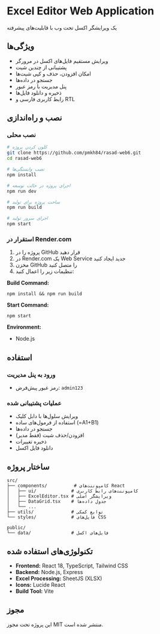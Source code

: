# Excel Editor Web Application

یک ویرایشگر اکسل تحت وب با قابلیت‌های پیشرفته

## ویژگی‌ها

- ویرایش مستقیم فایل‌های اکسل در مرورگر
- پشتیبانی از چندین شیت
- امکان افزودن، حذف و کپی شیت‌ها
- جستجو در داده‌ها
- پنل مدیریت با رمز عبور
- ذخیره و دانلود فایل‌ها
- رابط کاربری فارسی و RTL

## نصب و راه‌اندازی

### نصب محلی

```bash
# کلون کردن پروژه
git clone https://github.com/pmkh84/rasad-web6.git
cd rasad-web6

# نصب وابستگی‌ها
npm install

# اجرای پروژه در حالت توسعه
npm run dev

# ساخت پروژه برای تولید
npm run build

# اجرای سرور تولید
npm start
```

### استقرار در Render.com

1. پروژه را در GitHub قرار دهید
2. در Render.com یک Web Service جدید ایجاد کنید
3. مخزن GitHub را متصل کنید
4. تنظیمات زیر را اعمال کنید:

**Build Command:**
```
npm install && npm run build
```

**Start Command:**
```
npm start
```

**Environment:**
- Node.js

## استفاده

### ورود به پنل مدیریت
- رمز عبور پیش‌فرض: `admin123`

### عملیات پشتیبانی شده
- ویرایش سلول‌ها با دابل کلیک
- استفاده از فرمول‌های ساده (=A1+B1)
- جستجو در داده‌ها
- افزودن/حذف شیت (فقط مدیر)
- ذخیره تغییرات
- دانلود فایل اکسل

## ساختار پروژه

```
src/
├── components/          # کامپوننت‌های React
│   ├── ui/             # کامپوننت‌های رابط کاربری
│   ├── ExcelEditor.tsx # ویرایشگر اصلی
│   ├── DataGrid.tsx    # جدول داده‌ها
│   └── ...
├── utils/              # توابع کمکی
└── styles/             # فایل‌های CSS

public/
└── data/               # فایل‌های اکسل
```

## تکنولوژی‌های استفاده شده

- **Frontend:** React 18, TypeScript, Tailwind CSS
- **Backend:** Node.js, Express
- **Excel Processing:** SheetJS (XLSX)
- **Icons:** Lucide React
- **Build Tool:** Vite

## مجوز

این پروژه تحت مجوز MIT منتشر شده است.